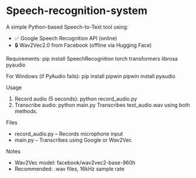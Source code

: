 # Speech-recognition-system

A simple Python-based Speech-to-Text tool using:
- ✅ Google Speech Recognition API (online)
- 🔒 Wav2Vec2.0 from Facebook (offline via Hugging Face)

Requirements: pip install SpeechRecognition torch transformers librosa pyaudio

For Windows (if PyAudio fails):
pip install pipwin
pipwin install pyaudio

Usage
1. Record audio (5 seconds): python record_audio.py
2. Transcribe audio: python main.py
Transcribes test_audio.wav using both methods.

Files
- record_audio.py – Records microphone input
- main.py – Transcribes using Google or Wav2Vec
  
Notes
- Wav2Vec model: facebook/wav2vec2-base-960h
- Recommended: .wav files, 16kHz sample rate
